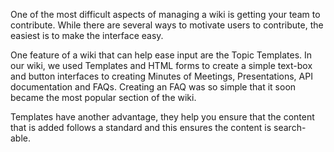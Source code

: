 One of the most difficult aspects of managing a wiki is getting your team to contribute. While there are several ways to motivate users to contribute, the easiest is to make the interface easy.

One feature of a wiki that can help ease input are the Topic Templates. In our wiki, we used Templates and HTML forms to create a simple text-box and button interfaces to creating Minutes of Meetings, Presentations, API documentation and FAQs. Creating an FAQ was so simple that it soon became the most popular section of the wiki. 

Templates have another advantage, they help you ensure that the content that is added follows a standard and this ensures the content is search-able. 
